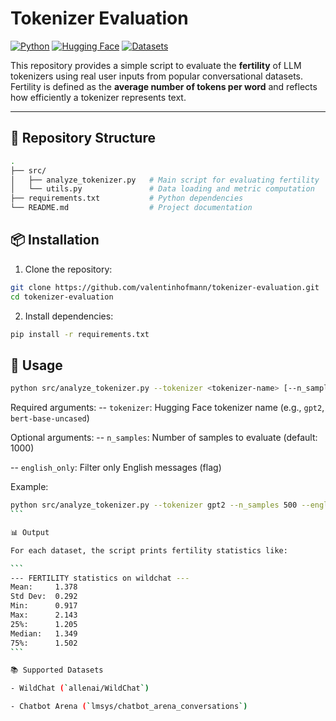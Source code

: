 # Tokenizer Evaluation

[![Python](https://img.shields.io/badge/Python-3.10+-blue.svg)](https://www.python.org/)
[![Hugging Face](https://img.shields.io/badge/HuggingFace-Transformers-orange.svg)](https://huggingface.co/transformers/)
[![Datasets](https://img.shields.io/badge/Datasets-HuggingFace-blueviolet.svg)](https://huggingface.co/datasets)

This repository provides a simple script to evaluate the **fertility** of LLM tokenizers using real user inputs from popular conversational datasets. 
Fertility is defined as the **average number of tokens per word** and reflects how efficiently a tokenizer represents text.

---

## 📂 Repository Structure

```bash
.
├── src/
│   ├── analyze_tokenizer.py   # Main script for evaluating fertility
│   └── utils.py               # Data loading and metric computation
├── requirements.txt           # Python dependencies
└── README.md                  # Project documentation
```

## 📦 Installation

1. Clone the repository:
```bash
git clone https://github.com/valentinhofmann/tokenizer-evaluation.git
cd tokenizer-evaluation
```

2. Install dependencies:

```bash
pip install -r requirements.txt
```

## 🚀 Usage

```bash
python src/analyze_tokenizer.py --tokenizer <tokenizer-name> [--n_samples N] [--english_only]
```

Required arguments:
-- `tokenizer`: Hugging Face tokenizer name (e.g., `gpt2`, `bert-base-uncased`)

Optional arguments:
-- `n_samples`: Number of samples to evaluate (default: 1000)

-- `english_only`: Filter only English messages (flag)

Example:

````bash
python src/analyze_tokenizer.py --tokenizer gpt2 --n_samples 500 --english_only
```

📊 Output

For each dataset, the script prints fertility statistics like:

```
--- FERTILITY statistics on wildchat ---
Mean:     1.378
Std Dev:  0.292
Min:      0.917
Max:      2.143
25%:      1.205
Median:   1.349
75%:      1.502
```

📚 Supported Datasets

- WildChat (`allenai/WildChat`)

- Chatbot Arena (`lmsys/chatbot_arena_conversations`)